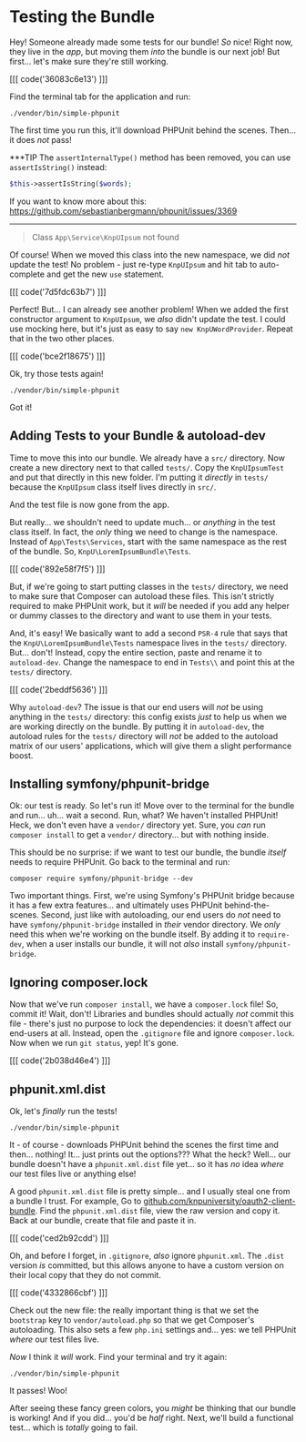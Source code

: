 # Testing the Bundle

Hey! Someone already made some tests for our bundle! *So* nice! Right now, they live
in the *app*, but moving them *into* the bundle is our next job! But first... let's
make sure they're still working.

[[[ code('36083c6e13') ]]]

Find the terminal tab for the application and run:

```terminal
./vendor/bin/simple-phpunit
```

The first time you run this, it'll download PHPUnit behind the scenes. Then...
it does *not* pass!

***TIP
The `assertInternalType()` method has been removed, you can use `assertIsString()` instead:
```php
$this->assertIsString($words);
```
If you want to know more about this: https://github.com/sebastianbergmann/phpunit/issues/3369
***

> Class `App\Service\KnpUIpsum` not found

Of course! When we moved this class into the new namespace, we did *not* update
the test! No problem - just re-type `KnpUIpsum` and hit tab to auto-complete
and get the new `use` statement.

[[[ code('7d5fdc63b7') ]]]

Perfect! But... I can already see another problem! When we added the first constructor
argument to `KnpUIpsum`, we *also* didn't update the test. I could use mocking here,
but it's just as easy to say `new KnpUWordProvider`. Repeat that in the two other
places.

[[[ code('bce2f18675') ]]]

Ok, try those tests again!

```terminal-silent
./vendor/bin/simple-phpunit
```

Got it!

## Adding Tests to your Bundle & autoload-dev

Time to move this into our bundle. We already have a `src/` directory. Now create
a new directory next to that called `tests/`. Copy the `KnpUIpsumTest` and put that
directly in this new folder. I'm putting it *directly* in `tests/` because the
`KnpUIpsum` class itself lives directly in `src/`.

And the test file is now gone from the app.

But really... we shouldn't need to update much... or *anything* in the test class
itself. In fact, the *only* thing we need to change is the namespace. Instead of
`App\Tests\Services`, start with the same namespace as the rest of the bundle. So,
`KnpU\LoremIpsumBundle\Tests`.

[[[ code('892e58f7f5') ]]]

But, if we're going to start putting classes in the `tests/` directory, we need to
make sure that Composer can autoload these files. This isn't strictly required to
make PHPUnit work, but it *will* be needed if you add any helper or dummy classes
to the directory and want to use them in your tests.

And, it's easy! We basically want to add a second `PSR-4` rule that says that
the `KnpU\LoremIpsumBundle\Tests` namespace lives in the `tests/` directory. But...
don't! Instead, copy the entire section, paste and rename it to `autoload-dev`.
Change the namespace to end in `Tests\\` and point this at the `tests/` directory.

[[[ code('2beddf5636') ]]]

Why `autoload-dev`? The issue is that our end users will *not* be using anything
in the `tests/` directory: this config exists *just* to help us when we are working
directly on the bundle. By putting it in `autoload-dev`, the autoload rules for
the `tests/` directory will *not* be added to the autoload matrix of our users'
applications, which will give them a slight performance boost.

## Installing symfony/phpunit-bridge

Ok: our test is ready. So let's run it! Move over to the terminal for the
bundle and run... uh... wait a second. Run, what? We haven't installed PHPUnit!
Heck, we don't even have a `vendor/` directory yet. Sure, you *can* run
`composer install` to get a `vendor/` directory... but with nothing inside.

This should be no surprise: if we want to test our bundle, the bundle *itself*
needs to require PHPUnit. Go back to the terminal and run:

```terminal
composer require symfony/phpunit-bridge --dev
```

Two important things. First, we're using Symfony's PHPUnit bridge because it has
a few extra features... and ultimately uses PHPUnit behind-the-scenes. Second, just
like with autoloading, our end users do *not* need to have `symfony/phpunit-bridge`
installed in *their* vendor directory. We *only* need this when we're working on
the bundle itself. By adding it to `require-dev`, when a user installs our bundle,
it will not *also* install `symfony/phpunit-bridge`.

## Ignoring composer.lock

Now that we've run `composer install`, we have a `composer.lock` file! So, commit
it! Wait, don't! Libraries and bundles should actually *not* commit this file -
there's just no purpose to lock the dependencies: it doesn't affect our end-users
at all. Instead, open the `.gitignore` file and ignore `composer.lock`. Now when
we run `git status`, yep! It's gone.

[[[ code('2b038d46e4') ]]]

## phpunit.xml.dist

Ok, let's *finally* run the tests!

```terminal
./vendor/bin/simple-phpunit
```

It - of course - downloads PHPUnit behind the scenes the first time and then...
nothing! It... just prints out the options??? What the heck? Well... our bundle
doesn't have a `phpunit.xml.dist` file yet... so it has *no* idea *where* our
test files live or anything else!

A good `phpunit.xml.dist` file is pretty simple... and I usually steal one from
a bundle I trust. For example, Go to
[github.com/knpuniversity/oauth2-client-bundle](https://github.com/knpuniversity/oauth2-client-bundle).
Find the `phpunit.xml.dist` file, view the raw version and copy it. Back at our
bundle, create that file and paste it in.

[[[ code('ced2b92cdd') ]]]

Oh, and before I forget, in `.gitignore`, *also* ignore `phpunit.xml`. The `.dist`
version *is* committed, but this allows anyone to have a custom version on their
local copy that they do not commit.

[[[ code('4332866cbf') ]]]

Check out the new file: the really important thing is that we set the `bootstrap`
key to `vendor/autoload.php` so that we get Composer's autoloading. This also sets
a few `php.ini` settings and... yes: we tell PHPUnit *where* our test files live.

*Now* I think it *will* work. Find your terminal and try it again:

```terminal-silent
./vendor/bin/simple-phpunit
```

It passes! Woo!

After seeing these fancy green colors, you *might* be thinking that our bundle
is working! And if you did... you'd be *half* right. Next, we'll build a
functional test... which is *totally* going to fail.

